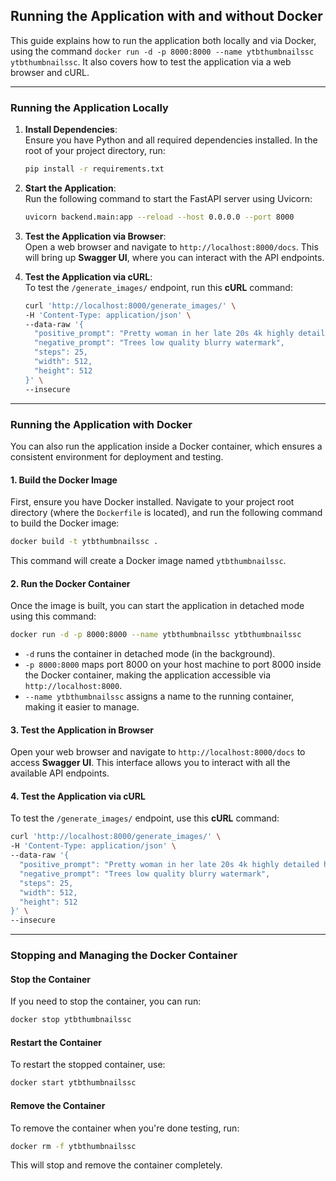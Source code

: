 ## **Running the Application with and without Docker**

This guide explains how to run the application both locally and via Docker, using the command `docker run -d -p 8000:8000 --name ytbthumbnailssc ytbthumbnailssc`. It also covers how to test the application via a web browser and cURL.

---

### **Running the Application Locally**

1. **Install Dependencies**:  
   Ensure you have Python and all required dependencies installed. In the root of your project directory, run:
   ```bash
   pip install -r requirements.txt
   ```

2. **Start the Application**:  
   Run the following command to start the FastAPI server using Uvicorn:
   ```bash
   uvicorn backend.main:app --reload --host 0.0.0.0 --port 8000
   ```

3. **Test the Application via Browser**:  
   Open a web browser and navigate to `http://localhost:8000/docs`. This will bring up **Swagger UI**, where you can interact with the API endpoints.

4. **Test the Application via cURL**:  
   To test the `/generate_images/` endpoint, run this **cURL** command:
   ```bash
   curl 'http://localhost:8000/generate_images/' \
   -H 'Content-Type: application/json' \
   --data-raw '{
     "positive_prompt": "Pretty woman in her late 20s 4k highly detailed hyperrealistic",
     "negative_prompt": "Trees low quality blurry watermark",
     "steps": 25,
     "width": 512,
     "height": 512
   }' \
   --insecure
   ```

---

### **Running the Application with Docker**

You can also run the application inside a Docker container, which ensures a consistent environment for deployment and testing.

#### **1. Build the Docker Image**
First, ensure you have Docker installed. Navigate to your project root directory (where the `Dockerfile` is located), and run the following command to build the Docker image:

```bash
docker build -t ytbthumbnailssc .
```

This command will create a Docker image named `ytbthumbnailssc`.

#### **2. Run the Docker Container**
Once the image is built, you can start the application in detached mode using this command:

```bash
docker run -d -p 8000:8000 --name ytbthumbnailssc ytbthumbnailssc
```

- `-d` runs the container in detached mode (in the background).
- `-p 8000:8000` maps port 8000 on your host machine to port 8000 inside the Docker container, making the application accessible via `http://localhost:8000`.
- `--name ytbthumbnailssc` assigns a name to the running container, making it easier to manage.

#### **3. Test the Application in Browser**
Open your web browser and navigate to `http://localhost:8000/docs` to access **Swagger UI**. This interface allows you to interact with all the available API endpoints.

#### **4. Test the Application via cURL**
To test the `/generate_images/` endpoint, use this **cURL** command:

```bash
curl 'http://localhost:8000/generate_images/' \
-H 'Content-Type: application/json' \
--data-raw '{
  "positive_prompt": "Pretty woman in her late 20s 4k highly detailed hyperrealistic",
  "negative_prompt": "Trees low quality blurry watermark",
  "steps": 25,
  "width": 512,
  "height": 512
}' \
--insecure
```

---

### **Stopping and Managing the Docker Container**

#### **Stop the Container**
If you need to stop the container, you can run:

```bash
docker stop ytbthumbnailssc
```

#### **Restart the Container**
To restart the stopped container, use:

```bash
docker start ytbthumbnailssc
```

#### **Remove the Container**
To remove the container when you're done testing, run:

```bash
docker rm -f ytbthumbnailssc
```

This will stop and remove the container completely.

